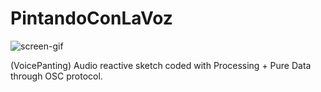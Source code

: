 # PintandoConLaVoz


![screen-gif](./myScreen.gif)

(VoicePanting)
Audio reactive sketch coded with Processing + Pure Data through OSC protocol.

